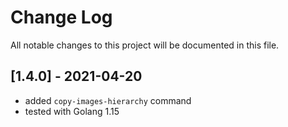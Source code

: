 
# Change Log
All notable changes to this project will be documented in this file.
  
## [1.4.0] - 2021-04-20
  
* added `copy-images-hierarchy` command 
* tested with Golang 1.15 
